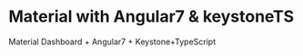 Material with Angular7 & keystoneTS
=====================

Material Dashboard + Angular7 + Keystone+TypeScript

